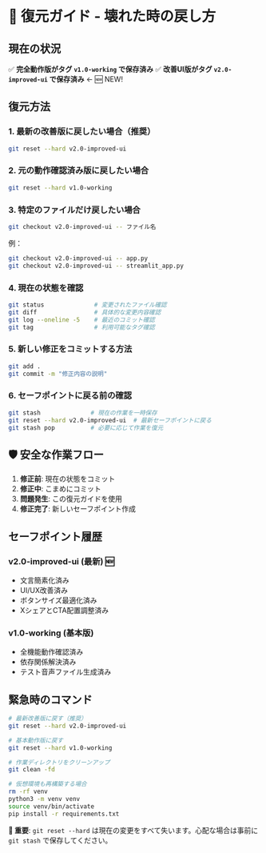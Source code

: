 # 🔄 復元ガイド - 壊れた時の戻し方

## 現在の状況
✅ **完全動作版がタグ `v1.0-working` で保存済み**
✅ **改善UI版がタグ `v2.0-improved-ui` で保存済み** ← 🆕 NEW!

## 復元方法

### 1. 最新の改善版に戻したい場合（推奨）
```bash
git reset --hard v2.0-improved-ui
```

### 2. 元の動作確認済み版に戻したい場合
```bash
git reset --hard v1.0-working
```

### 3. 特定のファイルだけ戻したい場合
```bash
git checkout v2.0-improved-ui -- ファイル名
```

例：
```bash
git checkout v2.0-improved-ui -- app.py
git checkout v2.0-improved-ui -- streamlit_app.py
```

### 4. 現在の状態を確認
```bash
git status              # 変更されたファイル確認
git diff                # 具体的な変更内容確認
git log --oneline -5    # 最近のコミット確認
git tag                 # 利用可能なタグ確認
```

### 5. 新しい修正をコミットする方法
```bash
git add .
git commit -m "修正内容の説明"
```

### 6. セーフポイントに戻る前の確認
```bash
git stash              # 現在の作業を一時保存
git reset --hard v2.0-improved-ui  # 最新セーフポイントに戻る
git stash pop          # 必要に応じて作業を復元
```

## 🛡️ 安全な作業フロー

1. **修正前**: 現在の状態をコミット
2. **修正中**: こまめにコミット
3. **問題発生**: この復元ガイドを使用
4. **修正完了**: 新しいセーフポイント作成

## セーフポイント履歴

### v2.0-improved-ui (最新) 🆕
- 文言簡素化済み
- UI/UX改善済み
- ボタンサイズ最適化済み
- XシェアとCTA配置調整済み

### v1.0-working (基本版)
- 全機能動作確認済み
- 依存関係解決済み
- テスト音声ファイル生成済み

## 緊急時のコマンド
```bash
# 最新改善版に戻す（推奨）
git reset --hard v2.0-improved-ui

# 基本動作版に戻す
git reset --hard v1.0-working

# 作業ディレクトリをクリーンアップ
git clean -fd

# 仮想環境も再構築する場合
rm -rf venv
python3 -m venv venv
source venv/bin/activate
pip install -r requirements.txt
```

**🚨 重要**: `git reset --hard` は現在の変更をすべて失います。心配な場合は事前に `git stash` で保存してください。